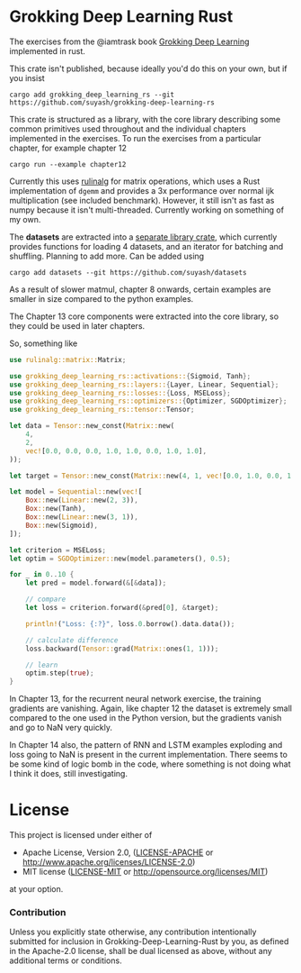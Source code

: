 # Grokking Deep Learning Rust

The exercises from the @iamtrask book [Grokking Deep Learning](https://manning.com/books/grokking-deep-learning) implemented in rust.

This crate isn't published, because ideally you'd do this on your own, but if you insist

```
cargo add grokking_deep_learning_rs --git https://github.com/suyash/grokking-deep-learning-rs
```

This crate is structured as a library, with the core library describing some common primitives used throughout and the individual chapters implemented in the exercises. To run the exercises from a particular chapter, for example chapter 12

```
cargo run --example chapter12
```

Currently this uses [rulinalg](https://docs.rs/rulinalg) for matrix operations, which uses a Rust implementation of `dgemm` and provides a 3x performance over normal ijk multiplication (see included benchmark). However, it still isn't as fast as numpy because it isn't multi-threaded. Currently working on something of my own.

The __datasets__ are extracted into a [separate library crate](https://github.com/suyash/datasets), which currently provides functions for loading 4 datasets, and an iterator for batching and shuffling. Planning to add more. Can be added using

```
cargo add datasets --git https://github.com/suyash/datasets
```

As a result of slower matmul, chapter 8 onwards, certain examples are smaller in size compared to the python examples.

The Chapter 13 core components were extracted into the core library, so they could be used in later chapters.

So, something like

```rust
use rulinalg::matrix::Matrix;

use grokking_deep_learning_rs::activations::{Sigmoid, Tanh};
use grokking_deep_learning_rs::layers::{Layer, Linear, Sequential};
use grokking_deep_learning_rs::losses::{Loss, MSELoss};
use grokking_deep_learning_rs::optimizers::{Optimizer, SGDOptimizer};
use grokking_deep_learning_rs::tensor::Tensor;

let data = Tensor::new_const(Matrix::new(
    4,
    2,
    vec![0.0, 0.0, 0.0, 1.0, 1.0, 0.0, 1.0, 1.0],
));

let target = Tensor::new_const(Matrix::new(4, 1, vec![0.0, 1.0, 0.0, 1.0]));

let model = Sequential::new(vec![
    Box::new(Linear::new(2, 3)),
    Box::new(Tanh),
    Box::new(Linear::new(3, 1)),
    Box::new(Sigmoid),
]);

let criterion = MSELoss;
let optim = SGDOptimizer::new(model.parameters(), 0.5);

for _ in 0..10 {
    let pred = model.forward(&[&data]);

    // compare
    let loss = criterion.forward(&pred[0], &target);

    println!("Loss: {:?}", loss.0.borrow().data.data());

    // calculate difference
    loss.backward(Tensor::grad(Matrix::ones(1, 1)));

    // learn
    optim.step(true);
}
```

In Chapter 13, for the recurrent neural network exercise, the training gradients are vanishing. Again, like chapter 12 the dataset is extremely small compared to the one used in the Python version, but the gradients vanish and go to NaN very quickly.

In Chapter 14 also, the pattern of RNN and LSTM examples exploding and loss going to NaN is present in the current implementation. There seems to be some kind of logic bomb in the code, where something is not doing what I think it does, still investigating.

# License

This project is licensed under either of

 * Apache License, Version 2.0, ([LICENSE-APACHE](LICENSE-APACHE) or
   http://www.apache.org/licenses/LICENSE-2.0)
 * MIT license ([LICENSE-MIT](LICENSE-MIT) or
   http://opensource.org/licenses/MIT)

at your option.

### Contribution

Unless you explicitly state otherwise, any contribution intentionally submitted
for inclusion in Grokking-Deep-Learning-Rust by you, as defined in the Apache-2.0 license, shall be
dual licensed as above, without any additional terms or conditions.
